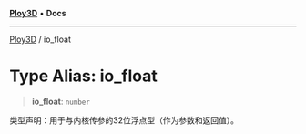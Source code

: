 [**Ploy3D**](../README.md) • **Docs**

***

[Ploy3D](../README.md) / io\_float

# Type Alias: io\_float

> **io\_float**: `number`

类型声明：用于与内核传参的32位浮点型（作为参数和返回值）。
